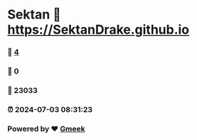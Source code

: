 # Sektan :link: https://SektanDrake.github.io 
### :page_facing_up: [4](https://SektanDrake.github.io/tag.html) 
### :speech_balloon: 0 
### :hibiscus: 23033 
### :alarm_clock: 2024-07-03 08:31:23 
### Powered by :heart: [Gmeek](https://github.com/Meekdai/Gmeek)
